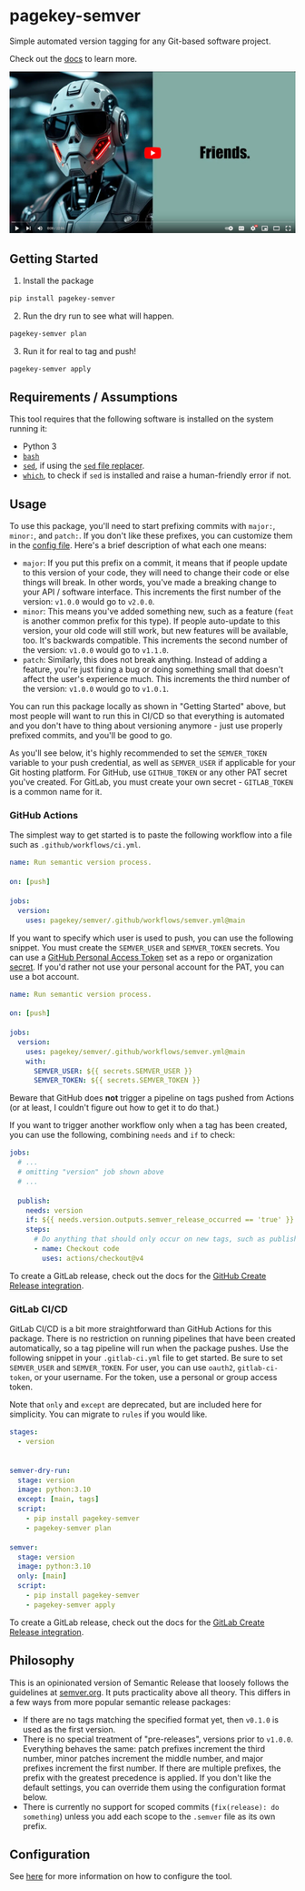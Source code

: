 # pagekey-semver

Simple automated version tagging for any Git-based software project.

Check out the [docs](./docs/index.md) to learn more.

[![PageKey Semver: Simple automated versioning](./docs/img/pksv_yt_thumb.jpg)](https://www.youtube.com/watch?v=D86N9txOZBY)

## Getting Started

1. Install the package

```bash
pip install pagekey-semver
```

2. Run the dry run to see what will happen.

```bash
pagekey-semver plan
```

3. Run it for real to tag and push!

```bash
pagekey-semver apply
```


## Requirements / Assumptions

This tool requires that the following software is installed on the system running it:

- Python 3
- [`bash`](https://linux.die.net/man/1/bash)
- [`sed`](https://linux.die.net/man/1/sed), if using the [`sed` file replacer](./docs/config/file_replacers/sed.md).
- [`which`](https://linux.die.net/man/1/which), to check if `sed` is installed and raise a human-friendly error if not.


## Usage

To use this package, you'll need to start prefixing commits with `major:`, `minor:`, and `patch:`. If you don't like these prefixes, you can customize them in the [config file](./docs/config/index.md). Here's a brief description of what each one means:

- `major`: If you put this prefix on a commit, it means that if people update to this version of your code, they will need to change their code or else things will break. In other words, you've made a breaking change to your API / software interface. This increments the first number of the version: `v1.0.0` would go to `v2.0.0`.
- `minor`: This means you've added something new, such as a feature (`feat` is another common prefix for this type). If people auto-update to this version, your old code will still work, but new features will be available, too. It's backwards compatible. This increments the second number of the version: `v1.0.0` would go to `v1.1.0`.
- `patch`: Similarly, this does not break anything. Instead of adding a feature, you're just fixing a bug or doing something small that doesn't affect the user's experience much. This increments the third number of the version: `v1.0.0` would go to `v1.0.1`.

You can run this package locally as shown in "Getting Started" above, but most people will want to run this in CI/CD so that everything is automated and you don't have to thing about versioning anymore - just use properly prefixed commits, and you'll be good to go.

As you'll see below, it's highly recommended to set the `SEMVER_TOKEN` variable to your push credential, as well as `SEMVER_USER` if applicable for your Git hosting platform. For GitHub, use `GITHUB_TOKEN` or any other PAT secret you've created. For GitLab, you must create your own secret - `GITLAB_TOKEN` is a common name for it.


### GitHub Actions

The simplest way to get started is to paste the following workflow into a file such as `.github/workflows/ci.yml`.

```yaml
name: Run semantic version process.

on: [push]

jobs:
  version:
    uses: pagekey/semver/.github/workflows/semver.yml@main
```

If you want to specify which user is used to push, you can use the following snippet. You must create the `SEMVER_USER` and `SEMVER_TOKEN` secrets. You can use a [GitHub Personal Access Token](https://docs.github.com/en/authentication/keeping-your-account-and-data-secure/managing-your-personal-access-tokens) set as a repo or organization [secret](https://docs.github.com/en/actions/security-for-github-actions/security-guides/using-secrets-in-github-actions). If you'd rather not use your personal account for the PAT, you can use a bot account.

```yaml
name: Run semantic version process.

on: [push]

jobs:
  version:
    uses: pagekey/semver/.github/workflows/semver.yml@main
    with:
      SEMVER_USER: ${{ secrets.SEMVER_USER }}
      SEMVER_TOKEN: ${{ secrets.SEMVER_TOKEN }}
```

Beware that GitHub does **not** trigger a pipeline on tags pushed from Actions (or at least, I couldn't figure out how to get it to do that.)

If you want to trigger another workflow only when a tag has been created, you can use the following, combining `needs` and `if` to check:

```yaml
jobs:
  # ...
  # omitting "version" job shown above
  # ...

  publish:
    needs: version
    if: ${{ needs.version.outputs.semver_release_occurred == 'true' }}
    steps:
      # Do anything that should only occur on new tags, such as publishing/deploying your code.
      - name: Checkout code
        uses: actions/checkout@v4
```

To create a GitLab release, check out the docs for the [GitHub Create Release integration](./docs/config/create_release.md#github).


### GitLab CI/CD

GitLab CI/CD is a bit more straightforward than GitHub Actions for this package. There is no restriction on running pipelines that have been created automatically, so a tag pipeline will run when the package pushes. Use the following snippet in your `.gitlab-ci.yml` file to get started. Be sure to set `SEMVER_USER` and `SEMVER_TOKEN`. For user, you can use `oauth2`, `gitlab-ci-token`, or your username. For the token, use a personal or group access token.

Note that `only` and `except` are deprecated, but are included here for simplicity. You can migrate to `rules` if you would like.

```yaml
stages:
  - version


semver-dry-run:
  stage: version
  image: python:3.10
  except: [main, tags]
  script:
    - pip install pagekey-semver
    - pagekey-semver plan

semver:
  stage: version
  image: python:3.10
  only: [main]
  script:
    - pip install pagekey-semver
    - pagekey-semver apply
```

To create a GitLab release, check out the docs for the [GitLab Create Release integration](./docs/config/create_release.md#gitlab).


## Philosophy

This is an opinionated version of Semantic Release that loosely follows the guidelines at [semver.org](https://semver.org/). It puts practicality above all theory. This differs in a few ways from more popular semantic release packages:

- If there are no tags matching the specified format yet, then `v0.1.0` is used as the first version.
- There is no special treatment of "pre-releases", versions prior to `v1.0.0`. Everything behaves the same: patch prefixes increment the third number, minor patches increment the middle number, and major prefixes increment the first number. If there are multiple prefixes, the prefix with the greatest precedence is applied. If you don't like the default settings, you can override them using the configuration format below.
- There is currently no support for scoped commits (`fix(release): do something`) unless you add each scope to the `.semver` file as its own prefix.


## Configuration

See [here](./docs/config/index.md) for more information on how to configure the tool.

